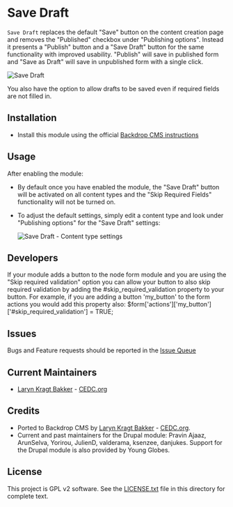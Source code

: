 # Save Draft

`Save Draft` replaces the default "Save" button on the content creation page and 
removes the "Published" checkbox under "Publishing options". Instead it presents 
a "Publish" button and a "Save Draft" button for the same functionality with 
improved usability. "Publish" will save in published form and "Save as Draft" 
will save in unpublished form with a single click.

![Save Draft](https://github.com/backdrop-contrib/save_draft/blob/1.x-1.x/images/save_draft-screenshot.png "Save Draft example")

You also have the option to allow drafts to be saved even if required fields
are not filled in.

## Installation

- Install this module using the official 
  [Backdrop CMS instructions](https://backdropcms.org/guide/modules)

## Usage

After enabling the module:

- By default once you have enabled the module, the "Save Draft" button will
  be activated on all content types and the "Skip Required Fields" functionality
  will not be turned on.
- To adjust the default settings, simply edit a content type and look under
  "Publishing options" for the "Save Draft" settings:
  
  ![Save Draft - Content type settings](https://github.com/backdrop-contrib/save_draft/blob/1.x-1.x/images/save_draft-content_type_publishing_settings.png "Save Draft Content Type Publishing Settings")

## Developers

If your module adds a button to the node form module and you are using the
"Skip required validation" option you can allow your button to also skip
required validation by adding the #skip_required_validation property to your
button. For example, if you are adding a button 'my_button' to the form actions
you would add this property also:
$form['actions']['my_button']['#skip_required_validation'] = TRUE;

## Issues

Bugs and Feature requests should be reported in the 
[Issue Queue](https://github.com/backdrop-contrib/save_draft/issues)

## Current Maintainers

- [Laryn Kragt Bakker](https://github.com/laryn) - [CEDC.org](https://cedc.org)

## Credits

- Ported to Backdrop CMS by [Laryn Kragt Bakker](https://github.com/laryn) - [CEDC.org](https://cedc.org).
- Current and past maintainers for the Drupal module: Pravin Ajaaz, ArunSelva, 
  Yorirou, JulienD, valderama, ksenzee, danjukes. Support for the Drupal
  module is also provided by Young Globes.

## License

This project is GPL v2 software. See the [LICENSE.txt](https://github.com/backdrop-contrib/save_draft/blob/1.x-1.x/LICENSE.txt) 
file in this directory for complete text.
